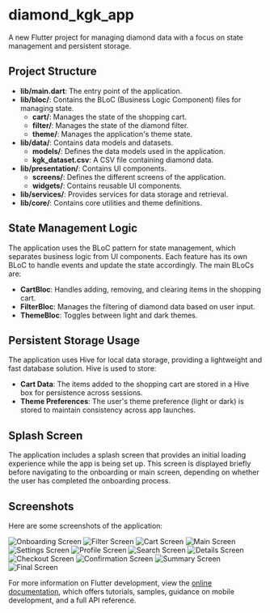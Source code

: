 # diamond_kgk_app

A new Flutter project for managing diamond data with a focus on state management and persistent storage.

## Project Structure

- **lib/main.dart**: The entry point of the application.
- **lib/bloc/**: Contains the BLoC (Business Logic Component) files for managing state.
  - **cart/**: Manages the state of the shopping cart.
  - **filter/**: Manages the state of the diamond filter.
  - **theme/**: Manages the application's theme state.
- **lib/data/**: Contains data models and datasets.
  - **models/**: Defines the data models used in the application.
  - **kgk_dataset.csv**: A CSV file containing diamond data.
- **lib/presentation/**: Contains UI components.
  - **screens/**: Defines the different screens of the application.
  - **widgets/**: Contains reusable UI components.
- **lib/services/**: Provides services for data storage and retrieval.
- **lib/core/**: Contains core utilities and theme definitions.

## State Management Logic

The application uses the BLoC pattern for state management, which separates business logic from UI components. Each feature has its own BLoC to handle events and update the state accordingly. The main BLoCs are:

- **CartBloc**: Handles adding, removing, and clearing items in the shopping cart.
- **FilterBloc**: Manages the filtering of diamond data based on user input.
- **ThemeBloc**: Toggles between light and dark themes.

## Persistent Storage Usage

The application uses Hive for local data storage, providing a lightweight and fast database solution. Hive is used to store:

- **Cart Data**: The items added to the shopping cart are stored in a Hive box for persistence across sessions.
- **Theme Preferences**: The user's theme preference (light or dark) is stored to maintain consistency across app launches.

## Splash Screen

The application includes a splash screen that provides an initial loading experience while the app is being set up. This screen is displayed briefly before navigating to the onboarding or main screen, depending on whether the user has completed the onboarding process.

## Screenshots

Here are some screenshots of the application:

![Onboarding Screen](assets/screenshots/onboarding.png)
![Filter Screen](assets/screenshots/filter.png)
![Cart Screen](assets/screenshots/cart.png)
![Main Screen](assets/screenshots/Simulator%20Screenshot%20-%20iPhone%2015%20Pro%20Max%20-%202025-03-21%20at%2010.05.40.png)
![Settings Screen](assets/screenshots/Simulator%20Screenshot%20-%20iPhone%2015%20Pro%20Max%20-%202025-03-21%20at%2010.05.43.png)
![Profile Screen](assets/screenshots/Simulator%20Screenshot%20-%20iPhone%2015%20Pro%20Max%20-%202025-03-21%20at%2010.05.46.png)
![Search Screen](assets/screenshots/Simulator%20Screenshot%20-%20iPhone%2015%20Pro%20Max%20-%202025-03-21%20at%2010.05.52.png)
![Details Screen](assets/screenshots/Simulator%20Screenshot%20-%20iPhone%2015%20Pro%20Max%20-%202025-03-21%20at%2010.05.57.png)
![Checkout Screen](assets/screenshots/Simulator%20Screenshot%20-%20iPhone%2015%20Pro%20Max%20-%202025-03-21%20at%2010.06.04.png)
![Confirmation Screen](assets/screenshots/Simulator%20Screenshot%20-%20iPhone%2015%20Pro%20Max%20-%202025-03-21%20at%2010.06.12.png)
![Summary Screen](assets/screenshots/Simulator%20Screenshot%20-%20iPhone%2015%20Pro%20Max%20-%202025-03-21%20at%2010.06.16.png)
![Final Screen](assets/screenshots/Simulator%20Screenshot%20-%20iPhone%2015%20Pro%20Max%20-%202025-03-21%20at%2010.06.19.png)

For more information on Flutter development, view the [online documentation](https://docs.flutter.dev/), which offers tutorials, samples, guidance on mobile development, and a full API reference.
